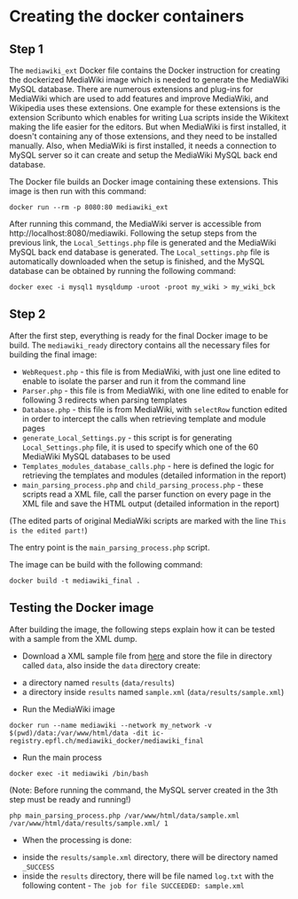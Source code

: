 # Creating the docker containers

## Step 1
The `mediawiki_ext` Docker file contains the Docker instruction for creating the dockerized MediaWiki image which is needed to generate the MediaWiki MySQL database. There are numerous extensions and plug-ins for MediaWiki which are used to add features and improve MediaWiki, and Wikipedia uses these extensions. One example for these extensions is the extension Scribunto which enables for writing Lua scripts inside the Wikitext making the life easier for the editors. But when MediaWiki is first installed, it doesn't containing any of those extensions, and they need to be installed manually. Also, when MediaWiki is first installed, it needs a connection to MySQL server so it can create and setup the MediaWiki MySQL back end database.

The Docker file builds an Docker image containing these extensions. This image is then run with this command:
```
docker run --rm -p 8080:80 mediawiki_ext
```

After running this command, the MediaWiki server is accessible from http://localhost:8080/mediawiki.
Following the setup steps from the previous link, the `Local_Settings.php` file is generated and the MediaWiki MySQL back end database is generated.
The `Local_settings.php` file is automatically downloaded when the setup is finished, and the MySQL database can be obtained by running the following command:

```
docker exec -i mysql1 mysqldump -uroot -proot my_wiki > my_wiki_bck
```

## Step 2
After the first step, everything is ready for the final Docker image to be build. The `mediawiki_ready` directory contains all the necessary files for building the final image:
- `WebRequest.php` - this file is from MediaWiki, with just one line edited to enable to isolate the parser and run it from the command line
- `Parser.php` - this file is from MediaWiki, with one line edited to enable for following 3 redirects when parsing templates
- `Database.php` - this file is from MediaWiki, with `selectRow` function edited in order to intercept the calls when retrieving template and module pages
- `generate_Local_Settings.py` - this script is for generating `Local_Settings.php` file, it is used to specify which one of the 60 MediaWiki MySQL databases to be used
- `Templates_modules_database_calls.php` - here is defined the logic for retrieving the templates and modules (detailed information in the report)
- `main_parsing_process.php` and `child_parsing_process.php` - these scripts read a XML file, call the parser function on every page in the XML file and save the HTML output (detailed information in the report)

(The edited parts of original MediaWiki scripts are marked with the line `This is the edited part!`)

The entry point is the `main_parsing_process.php` script.

The image can be build with the following command:
```
docker build -t mediawiki_final .
```

## Testing the Docker image
After building the image, the following steps explain how it can be tested with a sample from the XML dump.

* Download a XML sample file from [here](https://ia601000.us.archive.org/0/items/enwiki-20190301-scripts-and-metadata_dlab/sample.xml) and store the file in directory called `data`, also inside the `data` directory create:
- a directory named `results` (`data/results`)
- a directory inside `results` named `sample.xml` (`data/results/sample.xml`)

* Run the MediaWiki image
```
docker run --name mediawiki --network my_network -v $(pwd)/data:/var/www/html/data -dit ic-registry.epfl.ch/mediawiki_docker/mediawiki_final
```

* Run the main process
```
docker exec -it mediawiki /bin/bash
```
(Note: Before running the command, the MySQL server created in the 3th step must be ready and running!)
```
php main_parsing_process.php /var/www/html/data/sample.xml /var/www/html/data/results/sample.xml/ 1
```

* When the processing is done:
- inside the `results/sample.xml` directory, there will be directory named `_SUCCESS`
- inside the `results` directory, there will be file named `log.txt` with the following content - `The job for file SUCCEEDED: sample.xml`
